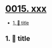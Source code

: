 # [0015. xxx](https://github.com/Tdahuyou/TNotes.egg/tree/main/notes/0015.%20xxx)

<!-- region:toc -->
- [1. 📒 title](#1--title)
<!-- endregion:toc -->

## 1. 📒 title

